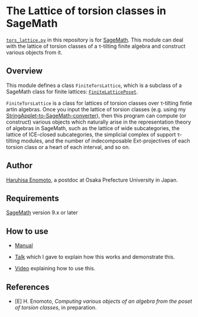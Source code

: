 # The Lattice of torsion classes in SageMath
[`tors_lattice.py`](tors_lattice.py) in this repository is for [SageMath](https://www.sagemath.org/).
This module can deal with the lattice of torsion classes of a &tau;-tilting finite algebra and construct various objects from it.

## Overview

This module defines a class `FiniteTorsLattice`, which is a subclass of a SageMath class for finite lattices: [`FiniteLatticePoset`](https://doc.sagemath.org/html/en/reference/combinat/sage/combinat/posets/lattices.html#sage.combinat.posets.lattices.FiniteLatticePoset).

`FiniteTorsLattice` is a class for lattices of torsion classes over &tau;-tilting fintie artin algebras.
Once you input the lattice of torsion classes (e.g. using my [StringApplet-to-SageMath-converter](https://github.com/haruhisa-enomoto/StringApplet-to-SageMath-converter)), then this program can compute (or construct) various objects which naturally arise in the representation theory of algebras in SageMath, such as the lattice of wide subcategories, the lattice of ICE-closed subcategories, the simplicial complex of support &tau;-tilting modules, and the number of indecomposable Ext-projectives of each torsion class or a heart of each interval, and so on.

## Author
[Haruhisa Enomoto](http://haruhisa-enomoto.github.io/), a postdoc at Osaka Prefecture University in Japan.

## Requirements
[SageMath](https://www.sagemath.org/) version 9.x or later

## How to use

- [Manual](https://nbviewer.jupyter.org/github/haruhisa-enomoto/tors-lattice/blob/main/Manual.ipynb)

- [Talk](https://haruhisa-enomoto.github.io/talks/2021-07-26/) which I gave to explain how this works and demonstrate this.
 - [Video](https://www.youtube.com/watch?v=2-y1a-_zEEA) explaining how to use this.

## References

- [E] H. Enomoto,
  *Computing various objects of an algebra from the poset of torsion classes*,
  in preparation.
